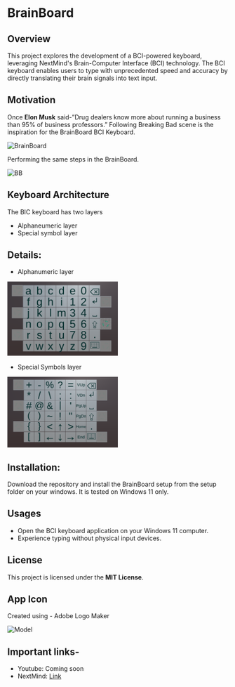 # BrainBoard

## Overview
This project explores the development of a BCI-powered keyboard, leveraging NextMind's Brain-Computer Interface (BCI) technology. The BCI keyboard enables users to type with unprecedented speed and accuracy by directly translating their brain signals into text input.

##  Motivation
Once __Elon Musk__ said-”Drug dealers know more about running a business than 95% of business professors.” Following Breaking Bad scene is the inspiration for the BrainBoard BCI Keyboard.

![BrainBoard](https://github.com/solothinker/BrainBoard/blob/main/Data/gifFile.gif)

Performing the same steps in the BrainBoard.

![BB](https://github.com/solothinker/BrainBoard/blob/main/Data/BrainBoard.gif)


## Keyboard Architecture
The BIC keyboard has two layers 
- Alphaneumeric layer
- Special symbol layer

## Details:
- Alphanumeric layer
<img src="https://github.com/solothinker/BrainBoard/blob/main/Data/alphaneumeric.png" width="50%" height="50%"/>

- Special Symbols layer
<img src="https://github.com/solothinker/BrainBoard/blob/main/Data/specialSymbols.png" width="50%" height="50%"/>

## Installation:
Download the repository and install the BrainBoard setup from the setup folder on your windows. It is tested on Windows 11 only.

## Usages
- Open the BCI keyboard application on your Windows 11 computer.
- Experience typing without physical input devices.

## License
This project is licensed under the __MIT License__.

## App Icon
Created using - Adobe Logo Maker

![Model](https://github.com/solothinker/BrainBoard/blob/main/Data/bb.ico)


## Important links-
- Youtube: Coming soon
- NextMind: [Link](https://github.com/Snapchat/NextMind)

